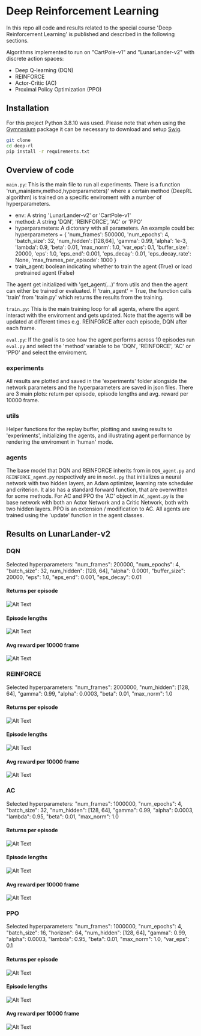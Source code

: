 # Deep Reinforcement Learning

In this repo all code and results related to the special course 'Deep Reinforcement Learning' is published and described in the following sections. 

Algorithms implemented to run on "CartPole-v1" and "LunarLander-v2" with discrete action spaces: 
* Deep Q-learning (DQN)
* REINFORCE
* Actor-Critic (AC)
* Proximal Policy Optimization (PPO)

## Installation
For this project Python 3.8.10 was used. Please note that when using the [Gymnasium](https://gymnasium.farama.org) package it can be necessary to download and setup [Swig](https://www.swig.org/download.html). 

```bash
git clone
cd deep-rl
pip install -r requirements.txt
```

## Overview of code

`main.py`: This is the main file to run all experiments. There is a function 'run_main(env,method,hyperparameters)' where a certain method (DeepRL algorithm) is trained on a specific enviroment with a number of hyperparameters. 
* env: A string 'LunarLander-v2' or 'CartPole-v1'
* method: A string 'DQN', 'REINFORCE', 'AC' or 'PPO'
* hyperparameters: A dictonary with all parameters. An example could be:     
hyperparameters = {
        'num_frames': 500000,
        'num_epochs': 4,
        'batch_size': 32,
        'num_hidden': [128,64],
        'gamma': 0.99,
        'alpha': 1e-3,
        'lambda': 0.9,
        'beta': 0.01,
        'max_norm': 1.0,
        'var_eps': 0.1,
        'buffer_size': 20000,
        'eps': 1.0,
        'eps_end': 0.001,
        'eps_decay': 0.01,
        'eps_decay_rate': None,
        'max_frames_per_episode': 1000
    }
* train_agent: boolean indicating whether to train the agent (True) or load pretrained agent (False)

The agent get initialized with 'get_agent(...)' from utils and then the agent can either be trained or evaluated. If 'train_agent' = True, the function calls 'train' from 'train.py' which returns the results from the training. 

`train.py`: This is the main training loop for all agents, where the agent interact with the enviroment and gets updated. Note that the agents will be updated at different times e.g. REINFORCE after each episode, DQN after each frame. 

`eval.py`: If the goal is to see how the agent performs across 10 episodes run `eval.py` and select the 'method' variable to be 'DQN', 'REINFORCE', 'AC' or 'PPO' and select the enviroment. 


### experiments
All results are plotted and saved in the 'experiments' folder alongside the network parameters and the hyperparameters are saved in json files. There are 3 main plots: return per episode, episode lengths and avg. reward per 10000 frame. 

### utils
Helper functions for the replay buffer, plotting and saving results to 'experiments', initializing the agents, and illustrating agent performance by rendering the enviroment in 'human' mode.

### agents
The base model that DQN and REINFORCE inherits from in `DQN_agent.py` and `REINFORCE_agent.py` respectively are in `model.py` that initializes a neural network with two hidden layers, an Adam optimizer, learning rate scheduler and criterion. It also has a standard forward function, that are overwritten for some methods. For AC and PPO the 'AC' object in `AC_agent.py` is the base network with both an Actor Network and a Critic Network, both with two hidden layers. PPO is an extension / modification to AC. All agents are trained using the 'update' function in the agent classes.

## Results on LunarLander-v2

### DQN
Selected hyperparameters: "num_frames": 200000, "num_epochs": 4, "batch_size": 32, num_hidden": [128, 64], "alpha": 0.0001, "buffer_size": 20000, "eps": 1.0, "eps_end": 0.001, "eps_decay": 0.01

#### Returns per episode
![Alt Text](experiments/LunarLander-v2_DQN/returns.png)


#### Episode lengths
![Alt Text](experiments/LunarLander-v2_DQN/lengths.png)


#### Avg reward per 10000 frame 
![Alt Text](experiments/LunarLander-v2_DQN/rewards.png)

### REINFORCE
Selected hyperparameters: "num_frames": 2000000, "num_hidden": [128, 64], "gamma": 0.99, "alpha": 0.0003, "beta": 0.01, "max_norm": 1.0

#### Returns per episode
![Alt Text](experiments/LunarLander-v2_REINFORCE/returns.png)


#### Episode lengths
![Alt Text](experiments/LunarLander-v2_REINFORCE/lengths.png)


#### Avg reward per 10000 frame 
![Alt Text](experiments/LunarLander-v2_REINFORCE/rewards.png)

### AC
Selected hyperparameters: "num_frames": 1000000, "num_epochs": 4, "batch_size": 32, "num_hidden": [128, 64], "gamma": 0.99, "alpha": 0.0003, "lambda": 0.95, "beta": 0.01, "max_norm": 1.0

#### Returns per episode
![Alt Text](experiments/LunarLander-v2_AC/returns.png)


#### Episode lengths
![Alt Text](experiments/LunarLander-v2_AC/lengths.png)


#### Avg reward per 10000 frame 
![Alt Text](experiments/LunarLander-v2_AC/rewards.png)

### PPO 
Selected hyperparameters: "num_frames": 1000000, "num_epochs": 4, "batch_size": 16, "horizon": 64, "num_hidden": [128, 64], "gamma": 0.99, "alpha": 0.0003, "lambda": 0.95, "beta": 0.01, "max_norm": 1.0, "var_eps": 0.1

#### Returns per episode
![Alt Text](experiments/LunarLander-v2_PPO/returns.png)


#### Episode lengths
![Alt Text](experiments/LunarLander-v2_PPO/lengths.png)


#### Avg reward per 10000 frame 
![Alt Text](experiments/LunarLander-v2_PPO/rewards.png)

